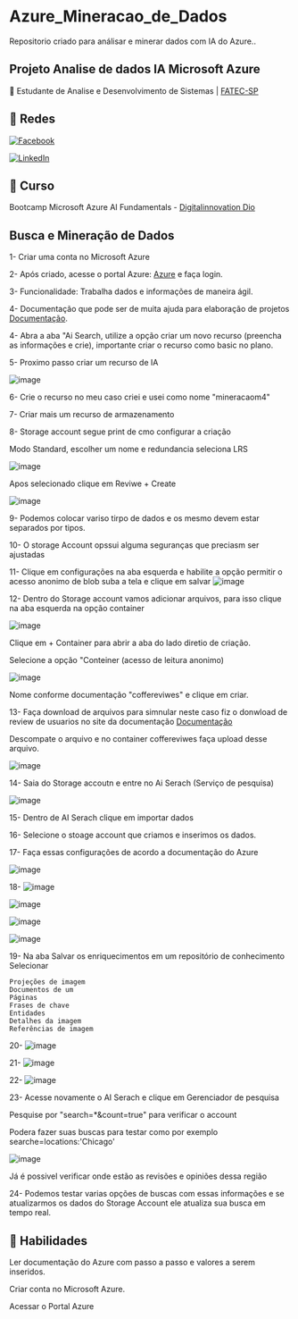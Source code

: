 # Azure_Mineracao_de_Dados

Repositorio criado para análisar e minerar dados com IA do Azure..

## Projeto Analise de dados IA Microsoft Azure
📒 Estudante de Analise e Desenvolvimento de Sistemas |
[FATEC-SP](https://www.fatecsp.br/)
 
## 🛜 Redes
[![Facebook](https://img.shields.io/badge/Facebook-1877F2?style=for-the-badge&logo=facebook&logoColor=white)](https://www.facebook.com/SEUUSERNAME/)

[![LinkedIn](https://img.shields.io/badge/LinkedIn-0077B5?style=for-the-badge&logo=linkedin&logoColor=white)]([https://www.linkedin.com/in/SEUUSERNAME/](https://www.linkedin.com/in/larissa-z-69053190/))


## 📝 Curso
Bootcamp Microsoft Azure AI Fundamentals - [Digitalinnovation Dio](dio.me)

## Busca e Mineração de Dados
1- Criar uma conta no Microsoft Azure

2- Após criado, acesse o portal Azure: [Azure](https://azure.microsoft.com) e faça login.

3- Funcionalidade: Trabalha dados e informações de maneira ágil.

4- Documentação que pode ser de muita ajuda para elaboração de projetos [Documentação](https://learn.microsoft.com/pt-br/azure/ai-services/speech-service/speech-to-text).

4- Abra a aba "Ai Search, utilize a opção criar um novo recurso (preencha as informações e crie), importante criar o recurso como basic no plano.

5- Proximo passo criar um recurso de IA 

![image](https://github.com/LarissaZanardo/Azure_Minera-o_de_Conhecimento/assets/161094150/5dc9258b-3be8-42c8-bc1c-b985b41061ef)

6- Crie o recurso no meu caso criei e usei como nome "mineracaom4"

7- Criar mais um recurso de armazenamento

8- Storage account segue print de cmo configurar a criação

Modo Standard, escolher um nome e redundancia seleciona LRS

![image](https://github.com/LarissaZanardo/Azure_Minera-o_de_Conhecimento/assets/161094150/7133c07b-3a4c-462c-951f-913026d2cdd0)

Apos selecionado clique em Reviwe + Create

![image](https://github.com/LarissaZanardo/Azure_Minera-o_de_Conhecimento/assets/161094150/a931b074-c500-4b32-a733-dc3ab2a43e78)

9- Podemos colocar variso tirpo de dados e os mesmo devem estar separados por tipos.

10- O storage Account opssui alguma seguranças que preciasm ser ajustadas

11- Clique em configurações na aba esquerda e habilite a opção permitir o acesso anonimo de blob suba a tela e clique em salvar
![image](https://github.com/LarissaZanardo/Azure_Minera-o_de_Conhecimento/assets/161094150/1c0de209-5077-4bf1-839c-45192dd765e5)

12- Dentro do Storage account vamos adicionar arquivos, para isso clique na aba esquerda na opção container

![image](https://github.com/LarissaZanardo/Azure_Minera-o_de_Conhecimento/assets/161094150/70ea3664-6a09-4ed0-8b58-afa3318eb064)

Clique em + Container para abrir a aba do lado diretio de criação.

Selecione a opção "Conteiner (acesso de leitura anonimo)

![image](https://github.com/LarissaZanardo/Azure_Minera-o_de_Conhecimento/assets/161094150/905879f6-368d-4557-bbdd-e0daf2c24bec)

Nome conforme documentação "coffereviwes" e clique em criar.

13- Faça download de arquivos para simnular neste caso fiz o donwload de review de usuarios no site da documentação [Documentação](https://microsoftlearning.github.io/mslearn-ai-fundamentals/Instructions/Labs/11-ai-search.html)

Descompate o arquivo e no container coffereviwes faça upload desse arquivo.

![image](https://github.com/LarissaZanardo/Azure_Minera-o_de_Conhecimento/assets/161094150/735b1c56-b640-4252-9d57-e92b22b22b21)

14- Saia do Storage accoutn e entre no Ai Serach (Serviço de pesquisa)

![image](https://github.com/LarissaZanardo/Azure_Minera-o_de_Conhecimento/assets/161094150/58adb931-0577-4126-a8a9-be2abcfe37ce)

15- Dentro de AI Serach clique em importar dados

16- Selecione o stoage account que criamos e inserimos os dados.

17- Faça essas configurações de acordo a documentação do Azure

![image](https://github.com/LarissaZanardo/Azure_Minera-o_de_Conhecimento/assets/161094150/2cec7185-44c4-4ca0-93b2-3a3fc5dc1b8e)


18- ![image](https://github.com/LarissaZanardo/Azure_Minera-o_de_Conhecimento/assets/161094150/ad462cbf-b332-43dc-9a67-da333181af30)

![image](https://github.com/LarissaZanardo/Azure_Minera-o_de_Conhecimento/assets/161094150/d81f6eb6-e2bb-4ea1-853d-9400f41dcc48)

![image](https://github.com/LarissaZanardo/Azure_Minera-o_de_Conhecimento/assets/161094150/1d387958-33be-4ea8-9eb4-e8bac437f6c9)


![image](https://github.com/LarissaZanardo/Azure_Minera-o_de_Conhecimento/assets/161094150/49b89f6d-f25d-4e7f-93af-6ac1bc5784c3)


19- Na aba Salvar os enriquecimentos em um repositório de conhecimento
Selecionar 

    Projeções de imagem
    Documentos de um
    Páginas
    Frases de chave
    Entidades
    Detalhes da imagem
    Referências de imagem

20- ![image](https://github.com/LarissaZanardo/Azure_Minera-o_de_Conhecimento/assets/161094150/f9ee94cf-d191-4aa8-8ec5-eea190ed6374)

21- ![image](https://github.com/LarissaZanardo/Azure_Minera-o_de_Conhecimento/assets/161094150/7c053829-dee5-493a-9f82-db6c88ac76f4)

22- ![image](https://github.com/LarissaZanardo/Azure_Minera-o_de_Conhecimento/assets/161094150/4a50bfd5-2c3f-41f1-ba27-4925ced54704)

23- Acesse novamente o AI Serach e clique em Gerenciador de pesquisa

Pesquise por "search=*&count=true" para verificar o account

Podera fazer suas buscas para testar como por exemplo searche=locations:'Chicago'

![image](https://github.com/LarissaZanardo/Azure_Minera-o_de_Conhecimento/assets/161094150/bba3acd4-4847-4360-a4e3-238ca50497d6)

Já é possivel verificar onde estão as revisões e opiniões dessa região

24- Podemos testar varias opções de buscas com essas informações e se atualizarmos os dados do Storage Account ele atualiza sua busca em tempo real.



## 🔧 Habilidades
Ler documentação do Azure com passo a passo e valores a serem inseridos.

Criar conta no Microsoft Azure.

Acessar o Portal Azure
